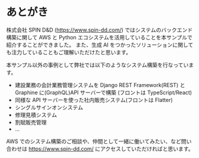 # あとがき

株式会社 SPIN D&D (https://www.spin-dd.com/) ではシステムのバックエンド構築に関して AWS と Python エコシステムを活用していることを本サンプルで紹介することができました。
また、生成 AI をつかったソリューションに関しても注力していることもご理解いただけたと思います。

本サンプル以外の事例として弊社では以下のようなシステム構築を行なっています。

- 建設業務の会計業務管理システムを Django REST Framework(REST) と Graphine に(GraphQL)API サーバーで構築 (フロントは TypeScript/React)
- 同様な API サーバーを使った社内販売システム(フロントは Flatter)
- シングルサインオンシステム
- 修理見積システム
- 割賦販売管理
- ...

AWS でのシステム構築のご相談や、仲間として一緒に働いてみたい、など問い合わせは https://www.spin-dd.com/ にアクセスしていただければと思います。
